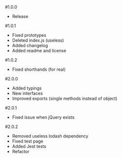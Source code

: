 #1.0.0
* Release

#1.0.1
* Fixed prototypes
* Deleted index.js (useless)
* Added changelog
* Added readme and license

#1.0.2
* Fixed shorthands (for real)

#2.0.0
* Added typings
* New interfaces
* Improved exports (single methods instead of object)

#2.0.1
* Fixed issue when jQuery exists

#2.0.2
* Removed useless lodash dependency
* Fixed test page
* Added Jest tests
* Refactor
